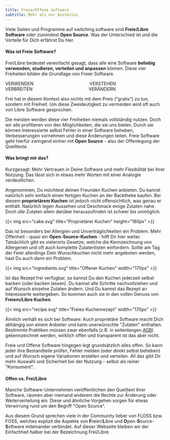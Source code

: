```yaml
---
title: Freie/Offene Software
subtitle: Mehr als nur kostenlos
---
```


Viele Seiten und Programme auf switching.software sind **Freie/Libre Software** oder zumindest **Open Source**. Was der Unterschied ist und die Vorteile für Dich erfährst Du hier.

#### Was ist Freie Software?

Frei/Libre bedeutet vereinfacht gesagt, dass alle eine Software **beliebig verwenden, studieren, verteilen und anpassen** können. Diese vier Freiheiten bilden die Grundlage von Freier Software.

<p><div class="columns text-center">
    <div class="column col-4 col-ml-auto"><div class="toast toast-success">VERWENDEN</div></div>
    <div class="column col-4 col-mr-auto"><div class="toast toast-success">VERSTEHEN</div></div>
</div>
<div class="columns text-center pt-2">
    <div class="column col-4 col-ml-auto"><div class="toast toast-success">VERBREITEN</div></div>
    <div class="column col-4 col-mr-auto"><div class="toast toast-success">VERÄNDERN</div></div>
</div></p>

Frei hat in diesem Kontext also nichts mit dem Preis ("gratis") zu tun, sondern mit Freiheit. Um diese Zweideutigkeit zu vermeiden wird oft auch von Libre Software gesprochen.

Die meisten werden diese vier Freiheiten niemals vollständig nutzen. Doch wir alle profitieren von den Möglichkeiten, die sie uns bieten. Durch sie können Interessierte selbst Fehler in einer Software beheben, Verbesserungen vornehmen und diese Änderungen teilen. Freie Software geht hierfür zwingend einher mit **Open Source** - also der Offenlegung der Quelltexte.

#### Was bringt mir das?

Kurzgesagt: Mehr Vertrauen in Deine Software und mehr Flexibilität bei ihrer Nutzung. Das lässt sich in etwas mehr Worten mit einer Analogie verdeutlichen. 

Angenommen, Du möchtest deinen Freunden Kuchen anbieten. Du kannst natürlich sehr einfach einen fertigen Kuchen an der Backtheke kaufen. Bei diesem **proprietärem Kuchen** ist jedoch nicht offensichtlich, was genau er enthält. Natürlich legen Aussehen und Geschmack einige Zutaten nahe. Doch *alle* Zutaten allein darüber herauszufinden ist schwer bis unmöglich.

{{< img src="cake.svg" title="Proprietärer Kuchen" height="180px" >}}

Das ist besonders bei Allergien und Unverträglichkeiten ein Problem. Mehr Offenheit - quasi ein **Open-Source-Kuchen** - hilft Dir hier weiter. Tatsächlich gibt es vielerorts Gesetze, welche die Kennzeichnung von Allergenen und oft auch komplette Zutatenlisten einfordern. Sollte am Tag der Feier allerdings Dein Wunschkuchen nicht mehr angeboten werden, hast Du auch dann ein Problem. 

{{< img src="ingredients.svg" title="Offener Kuchen" width="170px"  >}}

Ist das Rezept frei verfügbar, so kannst Du den Kuchen jederzeit selbst backen (oder backen lassen). Du kannst alle Schritte nachvollziehen und auf Wunsch einzelne Zutaten ändern. Und Du kannst das Rezept an Interessierte weitergeben. So kommen auch sie in den vollen Genuss von **Freiem/Libre Kuchen**.

{{< img src="recipe.svg" title="Freies Kuchenrezept" width="170px"  >}}

Ähnlich verhält es sich bei Software: Auch proprietäre Software macht Dich abhängig von einem Anbieter und kann unerwünschte "Zutaten" enthalten. Bestimmte Praktiken müssen zwar ebenfalls (z.B. in seitenlangen [AGB][AGB]) gekennzeichnet werden, wirklich offen und transparent ist das aber nicht.

Freie und Offene Software hingegen legt grundsätzlich alles offen. So kann jeder ihre Bestandteile prüfen, Fehler melden (oder direkt selbst beheben) und auf Wunsch eigene Variationen erstellen und verteilen. All das gibt Dir mehr Auswahl und Sicherheit bei der Nutzung - selbst als reiner "Konsument".

#### Offen vs. Frei/Libre

Manche Software-Unternehmen veröffentlichen den Quelltext ihrer Software, räumen aber niemand anderem die Rechte zur Änderung oder Weiterverteilung ein. Diese und ähnliche Vorgehen sorgen für etwas Verwirrung rund um den Begriff "Open Source".

Aus diesem Grund sprechen viele in der Community lieber von FLOSS bzw. FOSS, welches explizit die Aspekte von **F**reier/**L**ibre und **O**pen-**S**ource-**S**oftware miteinander verbindet. Auf dieser Webseite bleiben wir der Einfachheit halber bei der Bezeichnung Frei/Libre.

[AGB]: https://de.wikipedia.org/wiki/Allgemeine_Gesch%C3%A4ftsbedingungen